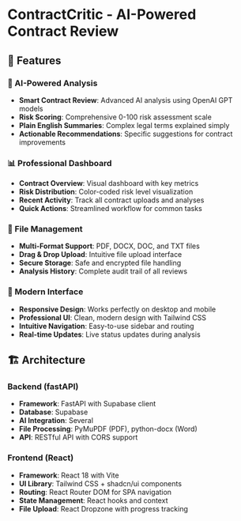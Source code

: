 # ContractCritic - AI-Powered Contract Review

## 🚀 Features

### 🤖 AI-Powered Analysis
- **Smart Contract Review**: Advanced AI analysis using OpenAI GPT models
- **Risk Scoring**: Comprehensive 0-100 risk assessment scale
- **Plain English Summaries**: Complex legal terms explained simply
- **Actionable Recommendations**: Specific suggestions for contract improvements

### 📊 Professional Dashboard
- **Contract Overview**: Visual dashboard with key metrics
- **Risk Distribution**: Color-coded risk level visualization
- **Recent Activity**: Track all contract uploads and analyses
- **Quick Actions**: Streamlined workflow for common tasks

### 📁 File Management
- **Multi-Format Support**: PDF, DOCX, DOC, and TXT files
- **Drag & Drop Upload**: Intuitive file upload interface
- **Secure Storage**: Safe and encrypted file handling
- **Analysis History**: Complete audit trail of all reviews

### 🎨 Modern Interface
- **Responsive Design**: Works perfectly on desktop and mobile
- **Professional UI**: Clean, modern design with Tailwind CSS
- **Intuitive Navigation**: Easy-to-use sidebar and routing
- **Real-time Updates**: Live status updates during analysis

## 🏗️ Architecture

### Backend (fastAPI)
- **Framework**: FastAPI with Supabase client
- **Database**: Supabase
- **AI Integration**: Several
- **File Processing**: PyMuPDF (PDF), python-docx (Word)
- **API**: RESTful API with CORS support

### Frontend (React)
- **Framework**: React 18 with Vite
- **UI Library**: Tailwind CSS + shadcn/ui components
- **Routing**: React Router DOM for SPA navigation
- **State Management**: React hooks and context
- **File Upload**: React Dropzone with progress tracking
